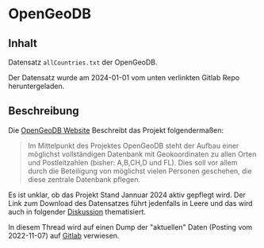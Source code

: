 # OpenGeoDB

## Inhalt

Datensatz <code>allCountries.txt</code> der OpenGeoDB.

Der Datensatz wurde am 2024-01-01 vom unten verlinkten Gitlab Repo heruntergeladen.

## Beschreibung

Die [OpenGeoDB Website](http://www.opengeodb.giswiki.org/wiki/OpenGeoDB) Beschreibt das Projekt folgendermaßen:

> Im Mittelpunkt des Projektes OpenGeoDB steht der Aufbau einer möglichst vollständigen Datenbank mit Geokoordinaten zu allen Orten und Postleitzahlen (bisher: A,B,CH,D und FL). Dies soll vor allem durch die Beteiligung von möglichst vielen Personen geschehen, die diese zentrale Datenbank pflegen.

Es ist unklar, ob das Projekt Stand Jannuar 2024 aktiv gepflegt wird. Der Link zum Download des Datensatzes führt jedenfalls in Leere und das wird auch in folgender [Diskussion](https://sourceforge.net/p/opengeodb/discussion/449280/thread/74dbcb6a1d/) thematisiert.

In diesem Thread wird auf einen Dump der "aktuellen" Daten (Posting vom 2022-11-07) auf [Gitlab](https://gitlab.com/GriepMarco/opengeodb-radius-api) verwiesen.





